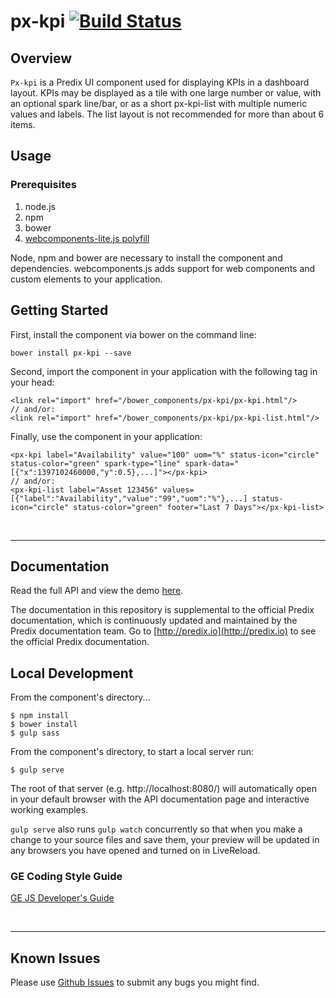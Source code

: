 # px-kpi [![Build Status](https://travis-ci.org/predixdesignsystem/px-kpi.svg?branch=master)](https://travis-ci.org/predixdesignsystem/px-kpi)

## Overview

`Px-kpi` is a Predix UI component used for displaying KPIs in a dashboard layout. KPIs may be displayed as a tile with one large number or value, with an optional spark line/bar, or as a short px-kpi-list with multiple numeric values and labels. The list layout is not recommended for more than about 6 items.

## Usage

### Prerequisites
1. node.js
2. npm
3. bower
4. [webcomponents-lite.js polyfill](https://github.com/webcomponents/webcomponentsjs)

Node, npm and bower are necessary to install the component and dependencies. webcomponents.js adds support for web components and custom elements to your application.

## Getting Started

First, install the component via bower on the command line:

```
bower install px-kpi --save
```

Second, import the component in your application with the following tag in your head:

```
<link rel="import" href="/bower_components/px-kpi/px-kpi.html"/>
// and/or:
<link rel="import" href="/bower_components/px-kpi/px-kpi-list.html"/>
```

Finally, use the component in your application:

```
<px-kpi label="Availability" value="100" uom="%" status-icon="circle" status-color="green" spark-type="line" spark-data="[{"x":1397102460000,"y":0.5},...]"></px-kpi>
// and/or:
<px-kpi-list label="Asset 123456" values=[{"label":"Availability","value":"99","uom":"%"},...] status-icon="circle" status-color="green" footer="Last 7 Days"></px-kpi-list>
```

<br />
<hr />

## Documentation

Read the full API and view the demo [here](https://predixdev.github.io/px-kpi).

The documentation in this repository is supplemental to the official Predix documentation, which is continuously updated and maintained by the Predix documentation team. Go to [http://predix.io](http://predix.io)  to see the official Predix documentation.


## Local Development

From the component's directory...

```
$ npm install
$ bower install
$ gulp sass
```

From the component's directory, to start a local server run:

```
$ gulp serve
```

The root of that server (e.g. http://localhost:8080/) will automatically open in your default browser with the API documentation page and interactive working examples.

`gulp serve` also runs `gulp watch` concurrently so that when you make a change to your source files and save them, your preview will be updated in any browsers you have opened and turned on in LiveReload.

### GE Coding Style Guide
[GE JS Developer's Guide](https://github.com/GeneralElectric/javascript)

<br />
<hr />

## Known Issues

Please use [Github Issues](https://github.com/PredixDev/px-kpi/issues) to submit any bugs you might find.
